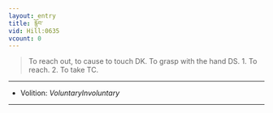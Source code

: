 ```yaml
---
layout: entry
title: རྙོབ་
vid: Hill:0635
vcount: 0
---
```

> To reach out, to cause to touch DK\. To grasp with the hand DS\. 1\. To reach\. 2\. To take TC\.

---
* Volition: _VoluntaryInvoluntary_

---

